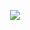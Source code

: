 <p  align="center">
  <img src="https://capsule-render.vercel.app/api?type=slice&color=gradient&height=300&section=header&text=Welcome!&fontSize=90" />
</p>

<!--
**ianckruger/ianckruger** is a ✨ _special_ ✨ repository because its `README.md` (this file) appears on your GitHub profile.

Here are some ideas to get you started:

- 🔭 I’m currently working on ...
- 🌱 I’m currently learning ...
- 👯 I’m looking to collaborate on ...
- 🤔 I’m looking for help with ...
- 💬 Ask me about ...
- 📫 How to reach me: ...
- 😄 Pronouns: ...
- ⚡ Fun fact: ...
-->
